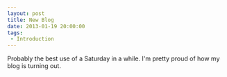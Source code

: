 ```yaml
---
layout: post
title: New Blog
date: 2013-01-19 20:00:00
tags:
 - Introduction
---
```


Probably the best use of a Saturday in a while. I'm pretty proud of how my blog is turning out.

